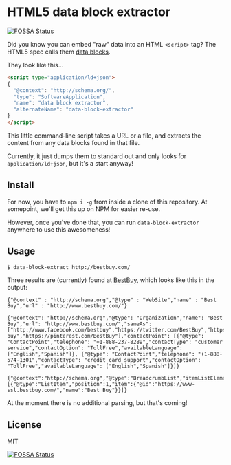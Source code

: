 # HTML5 data block extractor
[![FOSSA Status](https://app.fossa.com/api/projects/git%2Bgithub.com%2Frlfagan%2Fdata-block-extract.svg?type=shield)](https://app.fossa.com/projects/git%2Bgithub.com%2Frlfagan%2Fdata-block-extract?ref=badge_shield)


Did you know you can embed "raw" data into an HTML `<script>` tag? The HTML5
spec calls them [data blocks](https://www.w3.org/TR/html5/semantics-scripting.html#data-block).

They look like this...
```html
<script type="application/ld+json">
{
  "@context": "http://schema.org/",
  "type": "SoftwareApplication",
  "name": "data block extractor",
  "alternateName": "data-block-extractor"
}
</script>
```

This little command-line script takes a URL or a file, and extracts the content
from any data blocks found in that file.

Currently, it just dumps them to standard out and only looks for
`application/ld+json`, but it's a start anyway!

## Install

For now, you have to `npm i -g` from inside a clone of this repository. At
somepoint, we'll get this up on NPM for easier re-use.

However, once you've done that, you can run `data-block-extractor` anywhere to
use this awesomeness!

## Usage

```sh
$ data-block-extract http://bestbuy.com/
```

Three results are (currently) found at [BestBuy](http://bestbuy.com/), which
looks like this in the output:
```
{"@context" : "http://schema.org","@type" : "WebSite","name" : "Best Buy","url" : "http://www.bestbuy.com/"}

{"@context": "http://schema.org","@type": "Organization","name": "Best Buy","url": "http://www.bestbuy.com/","sameAs": ["http://www.facebook.com/bestbuy","https://twitter.com/BestBuy","https://plus.google.com/+BestBuy","https://www.instagram.com/bestbuy/","https://www.youtube.com/user/bestbuy","https://www.linkedin.com/company/best-buy","https://pinterest.com/BestBuy"],"contactPoint": [{"@type": "ContactPoint","telephone": "+1-888-237-8289","contactType": "customer service","contactOption": "TollFree","availableLanguage": ["English","Spanish"]}, {"@type": "ContactPoint","telephone": "+1-888-574-1301","contactType": "credit card support","contactOption": "TollFree","availableLanguage": ["English","Spanish"]}]}

{"@context":"http://schema.org","@type":"BreadcrumbList","itemListElement":[{"@type":"ListItem","position":1,"item":{"@id":"https://www-ssl.bestbuy.com/","name":"Best Buy"}}]}
```

At the moment there is no additional parsing, but that's coming!

## License

MIT


[![FOSSA Status](https://app.fossa.com/api/projects/git%2Bgithub.com%2Frlfagan%2Fdata-block-extract.svg?type=large)](https://app.fossa.com/projects/git%2Bgithub.com%2Frlfagan%2Fdata-block-extract?ref=badge_large)